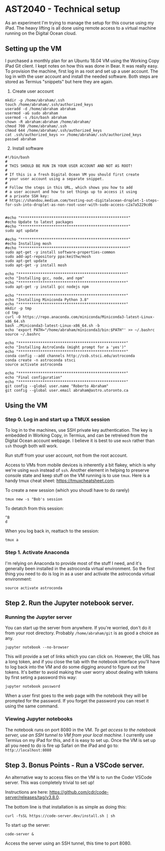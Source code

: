 # AST2040 - Technical setup 

As an experiment I'm trying to manage the setup for this course using my iPad. The heavy lifting is all done using remote access to a virtual machine running on the Digital Ocean cloud.

## Setting up the VM

I purchased a monthly plan for an Ubuntu 18.04 VM using the Working Copy iPad Git client. I kept notes on how this was done in Bear. It was really easy. To provision the machine, first log in as root and set up a user account. The log in with the user account and install the needed software. Both steps are stored as Termius "snippets" but here they are again.

1. Create user account 

```
mkdir -p /home/abraham/.ssh
touch /home/abraham/.ssh/authorized_keys
useradd -d /home/abraham abraham
usermod -aG sudo abraham
usermod -s /bin/bash abraham
chown -R abraham:abraham /home/abraham/
chmod 700 /home/abraham/.ssh
chmod 644 /home/abraham/.ssh/authorized_keys
cat .ssh/authorized_keys >> /home/abraham/.ssh/authorized_keys
passwd abraham
```

2. Install software

```
#!/bin/bash
#
# THIS SHOULD BE RUN IN YOUR USER ACCOUNT AND NOT AS ROOT!
# 
# If this is a fresh Digital Ocean VM you should first create 
# your user account using a separate snippet.
# 
# Follow the steps in this URL, which shows you how to add
# a user account and how to set things up to access it using 
# a private SSH key:
# https://shandou.medium.com/testing-out-digitalocean-droplet-1-steps-for-ssh-into-droplet-as-non-root-user-with-sudo-access-c2a7a5229cd6


#echo "*************************************************"
#echo Update to latest packages
#echo "*************************************************"
sudo apt update

#echo "*************************************************"
#echo Installing mosh
#echo "*************************************************"
sudo apt-get -y install software-properties-common
sudo add-apt-repository ppa:keithw/mosh
sudo apt-get update
sudo apt-get -y install mosh

echo "*************************************************"
echo "Installing gcc, node, and npm"
echo "*************************************************"
sudo apt-get -y install gcc nodejs npm

echo "*************************************************"
echo "Installing Miniconda Python 3.8"
echo "*************************************************"
mkdir -p tmp
cd tmp
curl -O https://repo.anaconda.com/miniconda/Miniconda3-latest-Linux-x86_64.sh
bash ./Miniconda3-latest-Linux-x86_64.sh -b
echo 'export PATH="/home/abraham/miniconda3/bin:$PATH"' >> ~/.bashrc
source ~/.bashrc

echo "*************************************************"
echo "Installing AstroConda (might prompt for a 'yes')"
echo "*************************************************"
conda config --add channels http://ssb.stsci.edu/astroconda
conda create -n astroconda stsci
source activate astroconda

echo "*************************************************"
echo "Final configuration"
echo "*************************************************"
git config --global user.name "Roberto Abraham"
git config --global user.email abraham@astro.utoronto.ca

```

## Using the VM

### Step 0. Log in and start up a TMUX session

To log in to the machines, use SSH private key authentication. The key is embedded in Working Copy, in Termius, and can be retreived from the Digital Ocean account webpage. I believe it is best to use `mosh` rather than `ssh` though both will work.

Run stuff from your user account, not from the root account.

Access to VMs from mobile devices is inherently a bit flakey, which is why we're using `mosh` instead of `ssh`. Another element in helping to preserve console state and keep stuff on the VM running is to use `tmux`. Here is a handy tmux cheat sheet: https://tmuxcheatsheet.com.

To create a new session (which you shoudl have to do rarely)

```
tmux new -s "Bob's session
```

To detatch from this session:

```
^B
d
```

When you log back in, reattach to the session:

```
tmux a
```

### Step 1. Activate Anaconda

I'm relying on Anaconda to provide most of the stuff I need, and it's generally been installed in the astroconda virtual environment. So the first thing you need to do is log in as a user and activate the astroconda virtual environment:

```
source activate astroconda
```

## Step 2. Run the Jupyter notebook server. 

### Running the Jupyter server

You can start up the server from anywhere. If you're worried, don't do it from your root directory. Probably `/home/abraham/git` is as good a choice as any.

```
jupyter notebook --no-browser
```

This will provide a set of links which you can click on. However, the URL has a long token, and if you close the tab with the notebook interface you'll have to log back into the VM and do some digging around to figure out the tokens. It's better to avoid making the user worry about dealing with tokens by first seting a password this way:

```
jupyter notebook password
```

When a user first goes to the web page with the notebook they will be prompted for the password. If you forget the password you can reset it using the same command.

### Viewing Jupyter notebooks

The notebook runs on port 8080 in the VM. _To get access to the notebook server, use an SSH tunnel to VM from your local machine_. I currently use Termius on my iPad for this, and it is easy to set up. Once the VM is set up all you need to do is fire up Safari on the iPad and go to: `http://localhost:8080`


## Step 3. Bonus Points - Run a VSCode server.

An alternative way to access files on the VM is to run the Coder VSCode server. This was completely trivial to set up!

Instructions are here: https://github.com/cdr/code-server/releases/tag/v3.8.0. 

The bottom line is that installation is as simple as doing this:

```
curl -fsSL https://code-server.dev/install.sh | sh
```

To start up the server:

```
code-server &
```

Access the server using an SSH tunnel, this time to port 8080.